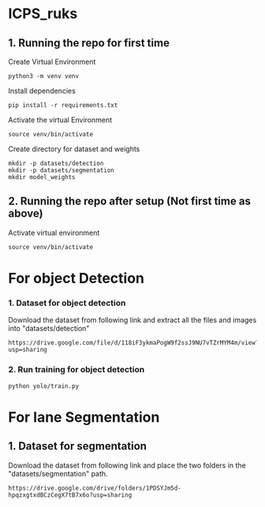 # ICPS_ruks

## 1. Running the repo for first time
Create Virtual Environment
```commandline
python3 -m venv venv
```
Install dependencies
```commandline
pip install -r requirements.txt
```
Activate the virtual Environment
```commandline
source venv/bin/activate
```
Create directory for dataset and weights
```commandline
mkdir -p datasets/detection
mkdir -p datasets/segmentation
mkdir model_weights
```

## 2. Running the repo after setup (Not first time as above)
Activate virtual environment
```commandline
source venv/bin/activate
```

# For object Detection
### 1. Dataset for object detection
Download the dataset from following link and extract all the files and images into "datasets/detection"
```commandline
https://drive.google.com/file/d/118iF3ykmaPogW9f2ssJ9NU7vTZrMYM4m/view?usp=sharing
```

### 2. Run training for object detection
```commandline
python yolo/train.py
```

# For lane Segmentation
## 1. Dataset for segmentation
Download the dataset from following link and place the two folders in the "datasets/segmentation" path.
```commandline
https://drive.google.com/drive/folders/1PDSYJm5d-hpqzxgtxdBCzCegX7tB7x6o?usp=sharing
```